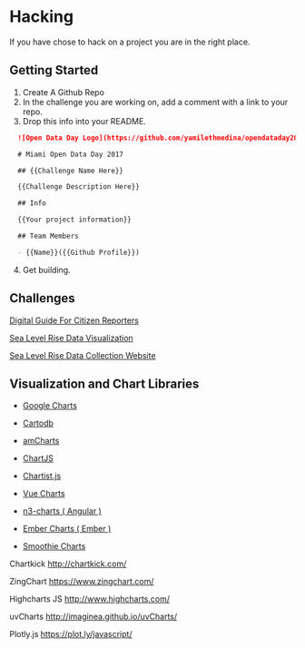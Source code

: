 # Hacking

If you have chose to hack on a project you are in the right place.

## Getting Started

1. Create A Github Repo
2. In the challenge you are working on, add a comment with a link to your repo.
3. Drop this info into your README.

  ```markdown
    ![Open Data Day Logo](https://github.com/yamilethmedina/opendataday2017/blob/master/cfm-odd-logo.png)

    # Miami Open Data Day 2017

    ## {{Challenge Name Here}}

    {{Challenge Description Here}}

    ## Info

    {{Your project information}}

    ## Team Members

    - {{Name}}({{Github Profile}})
  ```

4. Get building.

## Challenges

[Digital Guide For Citizen Reporters](https://github.com/Code-for-Miami/OpenDataDay2017/issues/5)

[Sea Level Rise Data Visualization](https://github.com/Code-for-Miami/OpenDataDay2017/issues/3)

[Sea Level Rise Data Collection Website](https://github.com/Code-for-Miami/OpenDataDay2017/issues/2)

## Visualization and Chart Libraries

* [Google Charts](https://developers.google.com/chart/)

- [Cartodb](https://carto.com/builder)

- [amCharts](http://www.amcharts.com/)

- [ChartJS](http://www.chartjs.org/)

- [Chartist.js](http://gionkunz.github.io/chartist-js/)

- [Vue Charts](http://vue-charts.hchspersonal.tk/)

- [n3-charts ( Angular )](http://n3-charts.github.io/line-chart)

- [Ember Charts ( Ember )](http://addepar.github.io/#/ember-charts/overview)

- [Smoothie Charts](http://smoothiecharts.org/)

Chartkick
http://chartkick.com/

ZingChart
https://www.zingchart.com/

Highcharts JS
http://www.highcharts.com/

uvCharts
http://imaginea.github.io/uvCharts/

Plotly.js
https://plot.ly/javascript/

